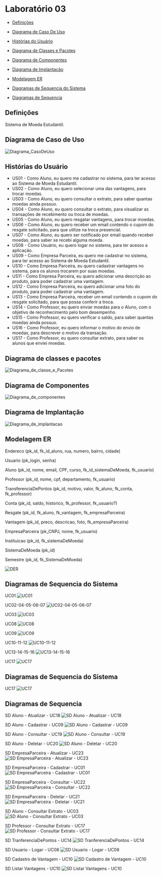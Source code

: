# Laboratório 03

- [Definições](#definições)

- [Diagrama de Caso De Uso](#diagrama-de-caso-de-uso)

- [Histórias do Usuário](#histórias-do-usuário)

- [Diagrama de Classes e Pacotes](#diagrama-de-classes-e-pacotes)

- [Diagrama de Componentes](#diagrama-de-componentes)

- [Diagrama de Implantação](#diagrama-de-implantação)

- [Modelagem ER](#modelagem-er)

- [Diagramas de Sequencia do Sistema](#diagramas-de-sequencia-do-Sistema)

- [Diagramas de Sequencia](#diagramas-de-sequencia)

## Definições

Sistema de Moeda Estudantil.

## Diagrama de Caso de Uso

![Diagrama_CasoDeUso](./projeto/Print%20-%20Diagrama%20de%20caso%20de%20Uso.png)

## Histórias do Usuário

* US01 - Como Aluno, eu quero me cadastrar no sistema, para ter acesso ao Sistema de Moeda Estudantil.
* US02 - Como Aluno, eu quero selecionar uma das vantagens, para trocar moedas.
* US03 - Como Aluno, eu quero consultar o extrato, para saber quantas moedas ainda possuo.
* US04 - Como Aluno, eu quero consultar o extrato, para visualizar as transações de recebimento ou troca de moedas.
* US05 - Como Aluno, eu quero resgatar vantagens, para trocar moedas.
* US06 - Como Aluno, eu quero receber um email contendo o cupom do resgate solicitado, para que utilize na troca presencial.
* US07 - Como Aluno, eu quero ser notificado por email quando receber moedas, para saber se recebi alguma moeda.
* US08 - Como Usuário, eu quero logar no sistema, para ter acesso a aplicação.
* US09 - Como Empresa Parceira, eu quero me cadastrar no sistema, para ter acesso ao Sistema de Moeda Estudantil. 
* US10 - Como Empresa Parceira, eu quero cadastrar vantagens no sistema, para os alunos trocarem por suas moedas.
* US11 - Como Empresa Parceira, eu quero adicionar uma descrição ao produto, para poder cadastrar uma vantagem.
* US12 - Como Empresa Parceira, eu quero adicionar uma foto do produto, para poder cadastrar uma vantagem.
* US13 - Como Empresa Parceira, receber um email contendo o cupom do resgate solicitado, para que possa conferir a troca.
* US14 - Como Professor, eu quero enviar moedas para o Aluno, com o objetivo de reconhecimento pelo bom desempenho.
* US15 - Como Professor, eu quero verificar o saldo, para saber quantas moedas ainda possuo.
* US16 - Como Professor, eu quero informar o motivo do envio de moedas, para descrever o motivo da transação.
* US17 - Como Professor, eu quero consultar extrato, para saber os alunos que enviei moedas. 

## Diagrama de classes e pacotes

![Diagrama_de_classe_e_Pacotes](./projeto/Print%20-%20Diagrama%20de%20Pacotes%20e%20Classes.png)


## Diagrama de Componentes

![Diagrama_de_componentes](./projeto/Print%20-%20Diagrama%20de%20Componentes.png)


## Diagrama de Implantação

![Diagrama_de_implantacao](./projeto/Print%20-%20Diagrama%20de%20Implantação.png)

## Modelagem ER

Endereco (pk_id, fk_id_aluno, rua, numero, bairro, cidade)

Usuario (pk_login, senha)

Aluno (pk_id, nome, email, CPF, curso, fk_id_sistemaDeMoeda, fk_usuario)

Professor (pk_id, nome, cpf, departamento, fk_usuario)

TransferenciaDePontos (pk_id, motivo, valor, fk_aluno, fk_conta, fk_professor)

Conta (pk_id, saldo, historico, fk_professor, fk_usuario?)

Resgate (pk_id, fk_aluno, fk_vantagem, fk_empresaParceira)

Vantagem (pk_id, preco, descricao, foto, fk_empresaParceira)

EmpresaParceira (pk_CNPJ, nome, fk_usuario)

Instituicao (pk_id, fk_sistemaDeMoeda)

SistemaDeMoeda (pk_id)

Semestre (pk_id, fk_SistemaDeMoeda)

![DER](./projeto/DER.png)

## Diagramas de Sequencia do Sistema

UC01
![UC01](./projeto/Diagrama%20de%20Sequencia%20do%20Sistema/UC01.png)

UC02-04-05-06-07
![UC02-04-05-06-07](./projeto/Diagrama%20de%20Sequencia%20do%20Sistema/UC02-04-05-06-07.png)

UC03
![UC03](./projeto/Diagrama%20de%20Sequencia%20do%20Sistema/UC03.png)

UC08
![UC08](./projeto/Diagrama%20de%20Sequencia%20do%20Sistema/UC08.png)

UC09
![UC09](./projeto/Diagrama%20de%20Sequencia%20do%20Sistema/UC09.png)

UC10-11-12
![UC10-11-12](./projeto/Diagrama%20de%20Sequencia%20do%20Sistema/UC10-11-12.png)

UC13-14-15-16
![UC13-14-15-16](./projeto/Diagrama%20de%20Sequencia%20do%20Sistema/UC13-14-15-16.png)

UC17
![UC17](./projeto/Diagrama%20de%20Sequencia%20do%20Sistema/UC17.png)

## Diagramas de Sequencia do Sistema

UC17
![UC17](./projeto/Diagrama%20de%20Sequencia%20do%20Sistema/UC17.png)


## Diagramas de Sequencia

SD Aluno - Atualizar - UC18
![SD Aluno - Atualizar - UC18](./projeto/Diagrama%20de%20Sequencia/SD%20Aluno%20-%20Atualizar%20-%20UC18.png)

SD Aluno - Cadastrar - UC09
![SD Aluno - Cadastrar - UC09](./projeto/Diagrama%20de%20Sequencia/SD%20Aluno%20-%20Cadastrar%20-%20UC09.png)

SD Aluno - Consultar - UC19
![SD Aluno - Consultar - UC19](./projeto/Diagrama%20de%20Sequencia/SD%20Aluno%20-%20Consultar%20-%20UC19.png)

SD Aluno - Deletar - UC20
![SD Aluno - Deletar - UC20](./projeto/Diagrama%20de%20Sequencia/SD%20Aluno%20-%20Deletar%20-%20UC20.png)

SD EmpresaParceira - Atualizar - UC23
![SD EmpresaParceira - Atualizar - UC23](./projeto/Diagrama%20de%20Sequencia/SD%20EmpresaParceira%20-%20Atualizar%20-%20UC23.png)

SD EmpresaParceira - Cadastrar - UC01
![SD EmpresaParceira - Cadastrar - UC01](./projeto/Diagrama%20de%20Sequencia/SD%20EmpresaParceira%20-%20Cadastrar%20-%20UC01.png)

SD EmpresaParceira - Consultar - UC22
![SD EmpresaParceira - Consultar - UC22](./projeto/Diagrama%20de%20Sequencia/SD%20EmpresaParceira%20-%20Consultar%20-%20UC22.png)

SD EmpresaParceira - Deletar - UC21
![SD EmpresaParceira - Deletar - UC21](./projeto/Diagrama%20de%20Sequencia/SD%20EmpresaParceira%20-%20Deletar%20-%20UC21.png)

SD Aluno - Consultar Extrato - UC03
![SD Aluno - Consultar Extrato - UC03](./projeto/Diagrama%20de%20Sequencia/SD%20Aluno%20-%20Consultar%20Extrato%20-%20UC03.png)

SD Professor - Consultar Extrato - UC17
![SD Professor - Consultar Extrato - UC17](./projeto/Diagrama%20de%20Sequencia/SD%20Professor%20-%20Consultar%20Extrato%20-%20UC17.png)

SD TranferenciaDePontos - UC14
![SD TranferenciaDePontos - UC14](./projeto/Diagrama%20de%20Sequencia/SD%20TranferenciaDePontos%20-%20UC14.png)


SD Usuario - Logar - UC08
![SD Usuario - Logar - UC08](./projeto/Diagrama%20de%20Sequencia/SD%20Usuario%20-%20Logar%20-%20UC08.png)

SD Cadastro de Vantagem - UC10
![SD Cadastro de Vantagem - UC10](./projeto/Diagrama%20de%20Sequencia/SD%20Cadastro%20de%20Vantagem%20-%20UC10.png)


SD Listar Vantagens - UC10
![SD Listar Vantagens - UC10](./projeto/Diagrama%20de%20Sequencia/SD%20Listar%20Vantagens%20UC02.png)





